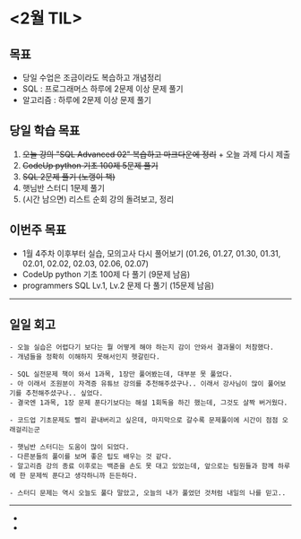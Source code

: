 
# <2월 TIL>

## 목표
 - 당일 수업은 조금이라도 복습하고 개념정리
 - SQL : 프로그래머스 하루에 2문제 이상 문제 풀기 
 - 알고리즘 : 하루에 2문제 이상 문제 풀기 

## 당일 학습 목표
1. ~~오늘 강의 "SQL Advanced 02" 복습하고 마크다운에 정리~~ + 오늘 과제 다시 제출
2. ~~CodeUp python 기초 100제 5문제 풀기~~
3. ~~SQL 2문제 풀기 (노랭이 책)~~
4. 햇님반 스터디 1문제 풀기
5. (시간 남으면) 리스트 순회 강의 돌려보고, 정리

## 이번주 목표
- 1월 4주차 이후부터 실습, 모의고사 다시 풀어보기 (01.26, 01.27, 01.30, 01.31, 02.01, 02.02, 02.03, 02.06, 02.07)
- CodeUp python 기초 100제 다 풀기 (9문제 남음)
- programmers SQL Lv.1, Lv.2 문제 다 풀기 (15문제 남음)

---

## 일일 회고
```
- 오늘 실습은 어렵다기 보다는 뭘 어떻게 해야 하는지 감이 안와서 결과물이 처참했다.
- 개념들을 정확히 이해하지 못해서인지 헷갈린다.

- SQL 실전문제 책이 와서 1과목, 1장만 풀어봤는데, 대부분 못 풀었다.
- 아 이래서 조원분이 자격증 유튜브 강의를 추천해주셨구나.. 이래서 강사님이 많이 풀어보기를 추천해주셨구나.. 싶었다.
- 결국엔 1과목, 1장 문제 푼다기보다는 해설 1회독을 하긴 했는데, 그것도 살짝 버거웠다.

- 코드업 기초문제도 빨리 끝내버리고 싶은데, 마지막으로 갈수록 문제풀이에 시간이 점점 오래걸리는군

- 햇님반 스터디는 도움이 많이 되었다.
- 다른분들의 풀이를 보며 좋은 팁도 배우는 것 같다. 
- 알고리즘 강의 종료 이후로는 백준을 손도 못 대고 있었는데, 앞으로는 팀원들과 함께 하루에 한 문제씩 푼다고 생각하니까 든든하다.

- 스터디 문제는 역시 오늘도 풀다 말았고, 오늘의 내가 풀었던 것처럼 내일의 나를 믿고..

```
---
- []()
- []()

